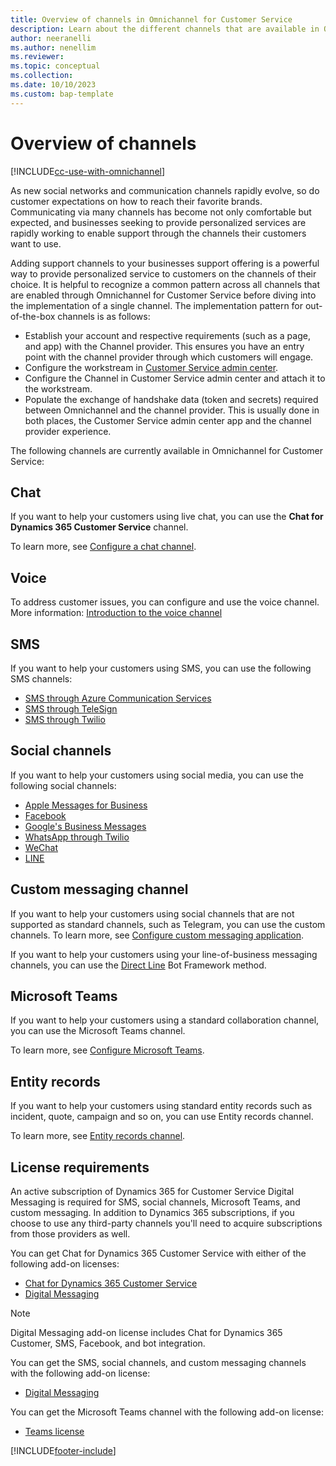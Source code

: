 ```yaml
---
title: Overview of channels in Omnichannel for Customer Service
description: Learn about the different channels that are available in Omnichannel for Customer Service.
author: neeranelli
ms.author: nenellim
ms.reviewer:
ms.topic: conceptual
ms.collection:
ms.date: 10/10/2023
ms.custom: bap-template
---
```


# Overview of channels

[!INCLUDE[cc-use-with-omnichannel](../../includes/cc-use-with-omnichannel.md)]

As new social networks and communication channels rapidly evolve, so do customer expectations on how to reach their favorite brands. Communicating via many channels has become not only comfortable but expected, and businesses seeking to provide personalized services are rapidly working to enable support through the channels their customers want to use. 

Adding support channels to your businesses support offering is a powerful way to provide personalized service to customers on the channels of their choice. It is helpful to recognize a common pattern across all channels that are enabled through Omnichannel for Customer Service before diving into the implementation of a single channel. The implementation pattern for out-of-the-box channels is as follows:

- Establish your account and respective requirements (such as a page, and app) with the Channel provider. This ensures you have an entry point with the channel provider through which customers will engage.
- Configure the workstream in [Customer Service admin center](../implement/cs-admin-center.md).
- Configure the Channel in Customer Service admin center and attach it to the workstream.
- Populate the exchange of handshake data (token and secrets) required between Omnichannel and the channel provider. This is usually done in both places, the Customer Service admin center app and the channel provider experience. 

The following channels are currently available in Omnichannel for Customer Service: 

## Chat

If you want to help your customers using live chat, you can use the **Chat for Dynamics 365 Customer Service** channel.

To learn more, see [Configure a chat channel](../administer/set-up-chat-widget.md).

## Voice

To address customer issues, you can configure and use the voice channel. More information: [Introduction to the voice channel](../administer/voice-channel.md)

## SMS

If you want to help your customers using SMS, you can use the following SMS channels:

- [SMS through Azure Communication Services](../administer/configure-sms-channel-acs.md)
- [SMS through TeleSign](../administer/configure-sms-channel.md)
- [SMS through Twilio](../administer/Configure-sms-channel-twilio.md)

## Social channels

If you want to help your customers using social media, you can use the following social channels:

- [Apple Messages for Business](../administer/configure-apple-messages-for-business-channel.md)
- [Facebook](../administer/configure-facebook-channel.md)
- [Google's Business Messages](../administer/configure-google-business-messages-channel.md)
- [WhatsApp through Twilio](../administer/configure-whatsapp-channel.md)
- [WeChat](../administer/configure-wechat-channel.md)
- [LINE](../administer/configure-line-channel.md)

## Custom messaging channel

If you want to help your customers using social channels that are not supported as standard channels, such as Telegram, you can use the custom channels. To learn more, see [Configure custom messaging application](../administer/configure-custom-channel.md).

If you want to help your customers using your line-of-business messaging channels, you can use the [Direct Line](../bring-your-own-channel.md) Bot Framework method.

## Microsoft Teams

If you want to help your customers using a standard collaboration channel, you can use the Microsoft Teams channel.

To learn more, see [Configure Microsoft Teams](../administer/configure-microsoft-teams.md).

## Entity records

If you want to help your customers using standard entity records such as incident, quote, campaign and so on, you can use Entity records channel.

To learn more, see [Entity records channel](../entity-channel.md).

## License requirements

An active subscription of Dynamics 365 for Customer Service Digital Messaging is required for SMS, social channels, Microsoft Teams, and custom messaging. In addition to Dynamics 365 subscriptions, if you choose to use any third-party channels you'll need to acquire subscriptions from those providers as well.

You can get Chat for Dynamics 365 Customer Service with either of the following add-on licenses:

- [Chat for Dynamics 365 Customer Service](https://dynamics.microsoft.com/customer-service/overview/#pricing)
- [Digital Messaging](https://dynamics.microsoft.com/customer-service/overview/#pricing)

> [!Note]
> Digital Messaging add-on license includes Chat for Dynamics 365 Customer, SMS, Facebook, and bot integration.

You can get the SMS, social channels, and custom messaging channels with the following add-on license:

- [Digital Messaging](https://dynamics.microsoft.com/customer-service/overview/)

You can get the Microsoft Teams channel with the following add-on license:

- [Teams license](/MicrosoftTeams/office-365-licensing)


[!INCLUDE[footer-include](../../includes/footer-banner.md)]
